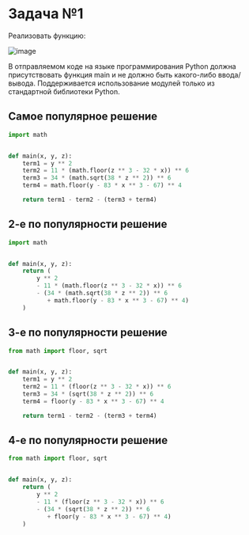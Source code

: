 #  Задача №1
Реализовать функцию:

![image](https://github.com/user-attachments/assets/2e0210ae-a505-427d-a2ac-71d6470bbdaf)

В отправляемом коде на языке программирования Python должна присутствовать функция main и не должно быть какого-либо ввода/вывода. Поддерживается использование модулей только из стандартной библиотеки Python.

## Самое популярное решение

```python
import math


def main(x, y, z):
    term1 = y ** 2
    term2 = 11 * (math.floor(z ** 3 - 32 * x)) ** 6
    term3 = 34 * (math.sqrt(38 * z ** 2)) ** 6
    term4 = math.floor(y - 83 * x ** 3 - 67) ** 4

    return term1 - term2 - (term3 + term4)

```

## 2-е по популярности решение

```python
import math


def main(x, y, z):
    return (
        y ** 2
        - 11 * (math.floor(z ** 3 - 32 * x)) ** 6
        - (34 * (math.sqrt(38 * z ** 2)) ** 6
           + math.floor(y - 83 * x ** 3 - 67) ** 4)
    )

```

## 3-е по популярности решение

```python
from math import floor, sqrt


def main(x, y, z):
    term1 = y ** 2
    term2 = 11 * (floor(z ** 3 - 32 * x)) ** 6
    term3 = 34 * (sqrt(38 * z ** 2)) ** 6
    term4 = floor(y - 83 * x ** 3 - 67) ** 4

    return term1 - term2 - (term3 + term4)

```

## 4-е по популярности решение

```python
from math import floor, sqrt


def main(x, y, z):
    return (
        y ** 2
        - 11 * (floor(z ** 3 - 32 * x)) ** 6
        - (34 * (sqrt(38 * z ** 2)) ** 6
           + floor(y - 83 * x ** 3 - 67) ** 4)
    )

```
